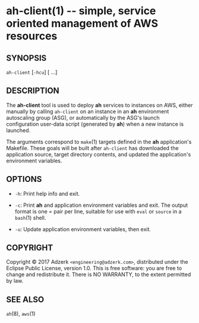 ah-client(1) -- simple, service oriented management of AWS resources
====================================================================

## SYNOPSIS

`ah-client` [`-hcu`] [<TARGET> ...]

## DESCRIPTION

The **ah-client** tool is used to deploy **ah** services to instances on AWS,
either manually by calling `ah-client` on an instance in an **ah** environment
autoscaling group (ASG), or automatically by the ASG's launch configuration
user-data script (generated by **ah**) when a new instance is launched.

The <TARGET> arguments correspond to `make`(1) targets defined in the **ah**
application's Makefile. These goals will be built after `ah-client` has
downloaded the application source, target directory contents, and updated the
application's environment variables.

## OPTIONS

  * `-h`:
    Print help info and exit.

  * `-c`:
    Print **ah** and application environment variables and exit. The output
    format is one <NAME>=<value> pair per line, suitable for use with `eval`
    or `source` in a `bash`(1) shell.

  * `-u`:
    Update application environment variables, then exit.


## COPYRIGHT

Copyright &copy; 2017 Adzerk `<engineering@adzerk.com>`, distributed under the
Eclipse Public License, version 1.0. This is  free  software: you  are free to
change and redistribute it. There is NO WARRANTY, to the extent permitted by
law.

## SEE ALSO

`ah`(8), `aws`(1)
